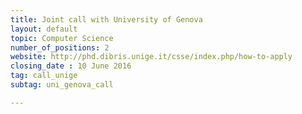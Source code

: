 ```yaml
---
title: Joint call with University of Genova
layout: default
topic: Computer Science
number_of_positions: 2
website: http://phd.dibris.unige.it/csse/index.php/how-to-apply
closing_date : 10 June 2016
tag: call_unige
subtag: uni_genova_call

---
```

